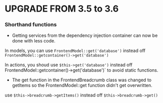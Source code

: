 UPGRADE FROM 3.5 to 3.6
=======================

### Shorthand functions

* Getting services from the dependency injection container can now be done with less code. 

In models, you can use `FrontendModel::get('database')` instead off `FrontendModel::getcontainer()->get('database')`

In actions, you shoud use `$this->get('database')` instead off FrontendModel::getcontainer()->get('database')` to avoid static functions.

* The get function in the FrontendBreadcrumb class was changed to getItems so the FrontendModel::get function didn't get overwritten.

use `$this->breadcrumb->getItems()` instead off `$this->breadcrumb->get()`